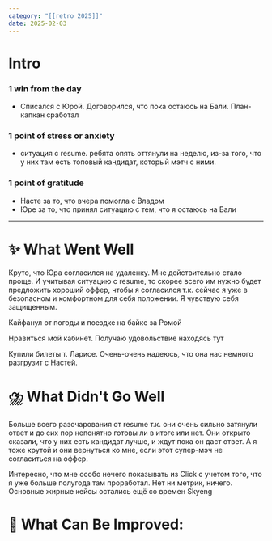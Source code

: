 ```yaml
---
category: "[[retro 2025]]"
date: 2025-02-03
---
```


# Intro
### 1 win from the day
- Списался с Юрой. Договорился, что пока остаюсь на Бали. План-капкан сработал
### 1 point of stress or anxiety
- ситуация с resume. ребята опять оттянули на неделю, из-за того, что у них там есть топовый кандидат, который мэтч с ними. 
### 1 point of gratitude
- Насте за то, что вчера помогла с Владом
- Юре за то, что принял ситуацию с тем, что я остаюсь на Бали
---

# **✨ What Went Well**

Круто, что Юра согласился на удаленку. Мне действительно стало проще. И учитывая ситуацию с resume, то скорее всего им нужно будет предложить хороший оффер, чтобы я согласился т.к. сейчас я уже в безопасном и комфортном для себя положении. Я чувствую себя защищенным. 

Кайфанул от погоды и поездке на байке за Ромой

Нравиться мой кабинет. Получаю удовольствие находясь тут

Купили билеты т. Ларисе. Очень-очень надеюсь, что она нас немного разгрузит с Настей. 

#  **⛈️ What Didn't Go Well**

Больше всего разочарования от resume т.к. они очень сильно затянули ответ и до сих пор непонятно готовы ли в итоге или нет. 
Они открыто сказали, что у них есть кандидат лучше, и ждут пока он даст ответ. А я тоже крутой и они вернуться ко мне, если этот супер-мэч не согласиться на оффер. 

Интересно, что мне особо нечего показывать из Click с учетом того, что я уже больше полугода там проработал. 
Нет ни метрик, ничего. Основные жирные кейсы остались ещё со времен Skyeng



# **💫 What Can Be Improved**:


